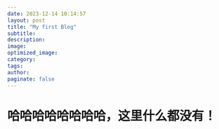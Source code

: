 ```yaml
---
date: 2023-12-14 10:14:57
layout: post
title: "My first Blog"
subtitle:
description:
image:
optimized_image:
category:
tags:
author:
paginate: false
---
```


# 哈哈哈哈哈哈哈哈，这里什么都没有！
